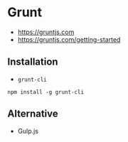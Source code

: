 # Grunt

+	<https://gruntjs.com>
+   <https://gruntjs.com/getting-started>



## Installation

+   `grunt-cli`

<!---->

    npm install -g grunt-cli



## Alternative

+	Gulp.js
